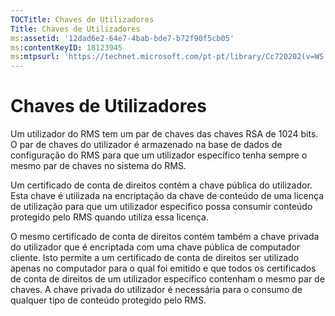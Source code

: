 ```yaml
---
TOCTitle: Chaves de Utilizadores
Title: Chaves de Utilizadores
ms:assetid: '12dad6e2-64e7-4bab-bde7-b72f90f5cb05'
ms:contentKeyID: 18123945
ms:mtpsurl: 'https://technet.microsoft.com/pt-pt/library/Cc720202(v=WS.10)'
---
```


Chaves de Utilizadores
======================

Um utilizador do RMS tem um par de chaves das chaves RSA de 1024 bits. O par de chaves do utilizador é armazenado na base de dados de configuração do RMS para que um utilizador específico tenha sempre o mesmo par de chaves no sistema do RMS.

Um certificado de conta de direitos contém a chave pública do utilizador. Esta chave é utilizada na encriptação da chave de conteúdo de uma licença de utilização para que um utilizador específico possa consumir conteúdo protegido pelo RMS quando utiliza essa licença.

O mesmo certificado de conta de direitos contém também a chave privada do utilizador que é encriptada com uma chave pública de computador cliente. Isto permite a um certificado de conta de direitos ser utilizado apenas no computador para o qual foi emitido e que todos os certificados de conta de direitos de um utilizador específico contenham o mesmo par de chaves. A chave privada do utilizador é necessária para o consumo de qualquer tipo de conteúdo protegido pelo RMS.
